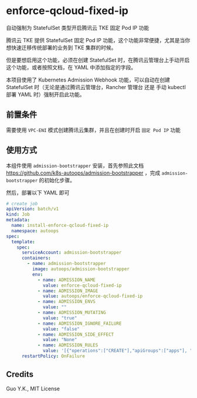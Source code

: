 # enforce-qcloud-fixed-ip

自动强制为 StatefulSet 类型开启腾讯云 TKE 固定 Pod IP 功能

腾讯云 TKE 提供 StatefulSet 固定 Pod IP 功能，这个功能非常便捷，尤其是当你想快速迁移传统部署的业务到 TKE 集群的时候。

但是要想启用这个功能，必须在创建 StatefulSet 时，在腾讯云管理台上手动开启这个功能，或者按照文档，在 YAML 中添加指定的字段。

本项目使用了 Kubernetes Admission Webhook 功能，可以自动在创建 StatefulSet 时（无论是通过腾讯云管理台，Rancher 管理台 还是 手动 kubectl 部署 YAML 时）强制开启此功能。

## 前置条件

需要使用 `VPC-ENI` 模式创建腾讯云集群，并且在创建时开启 `固定 Pod IP` 功能

## 使用方式

本组件使用 `admission-bootstrapper` 安装，首先参照此文档 https://github.com/k8s-autoops/admission-bootstrapper ，完成 `admission-bootstrapper` 的初始化步骤。

然后，部署以下 YAML 即可

```yaml
# create job
apiVersion: batch/v1
kind: Job
metadata:
  name: install-enforce-qcloud-fixed-ip
  namespace: autoops
spec:
  template:
    spec:
      serviceAccount: admission-bootstrapper
      containers:
        - name: admission-bootstrapper
          image: autoops/admission-bootstrapper
          env:
            - name: ADMISSION_NAME
              value: enforce-qcloud-fixed-ip
            - name: ADMISSION_IMAGE
              value: autoops/enforce-qcloud-fixed-ip
            - name: ADMISSION_ENVS
              value: ""
            - name: ADMISSION_MUTATING
              value: "true"
            - name: ADMISSION_IGNORE_FAILURE
              value: "false"
            - name: ADMISSION_SIDE_EFFECT
              value: "None"
            - name: ADMISSION_RULES
              value: '[{"operations":["CREATE"],"apiGroups":["apps"], "apiVersions":["*"], "resources":["statefulsets"]}]'
      restartPolicy: OnFailure
```

## Credits

Guo Y.K., MIT License
